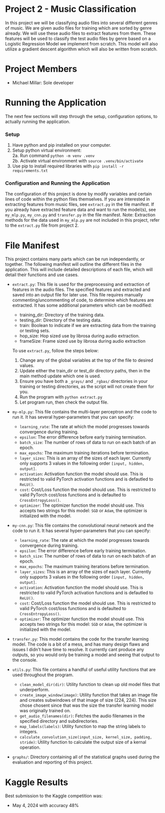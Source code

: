 # Project 2 - Music Classification
In this project we will be classifying audio files into several different genres of music. We are given audio files for training which are sorted by genre already. We will use these audio files to extract features from them. These features will be used to classify the test audio files by genre based on a Logistic Regression Model we implement from scratch. This model will also utilize a gradient descent algorithm which will also be written from scratch. 

# Project Members
- Michael Millar: Sole developer

# Running the Application
The next few sections will step through the setup, configuration options, to actually running the application.

### Setup
1. Have python and pip installed on your computer.
2. Setup python virtual environment: \
    2a. Run command `python -m venv .venv` \
    2b. Activate virtual environment with `source .venv/bin/activate`
3. Use pip to install required libraries with `pip install -r requirements.txt`

### Configuration and Running the Application
The configuration of this project is done by modify variables and certain lines of code within the python files themselves. If you are interested in extracting features from music files, see `extract.py` in the file manifest. If you already have extracted feature data and want to run the model(s), see `my_mlp.py`, `my_cnn.py` and `transfer.py` in the file manifest. Note: Extraction methods for the data used in `my_mlp.py` are not included in this project, refer to the `extract.py` file from project 2.

# File Manifest
This project contains many parts which can be run independantly, or together. The following manifest will outline the different files in the application. This will include detailed descriptions of each file, which will detail their functions and use cases.

- `extract.py`: This file is used for the preprocessing and extraction of features in the audio files. The specified features and extracted and saved into an output file for later use. This file requires manually commenting/uncommenting of code, to determine which features are extracted. It has some additional parameters which can be modified:
    - training_dir: Directory of the training data.
    - testing_dir: Directory of the testing data.
    - train: Boolean to indicate if we are extracting data from the training or testing sets.
    - hop_size: Hop sized use by librosa during audio extraction.
    - frameSize: Frame sized use by librosa during audio extraction

    To use `extract.py`, follow the steps below:
    1. Change any of the global variables at the top of the file to desired values.
    2. Update either the train_dir or test_dir directory paths, then in the main method update which one is used. 
    3. Ensure you have both a `_grays/` and `_rgbas/` directories in your training or testing directories, as the script will not create them for you.
    4. Run the program with `python extract.py`
    5. Let program run, then check the output file.
- `my-mlp.py`: This file contains the multi-layer perceptron and the code to run it. It has several hyper-parameters that you can specify:
    - `learning_rate`: The rate at which the model progresses towards convergence during training.
    - `epsilon`: The error difference before early training termination.
    - `batch_size`: The number of rows of data to run on each batch of an epoch.
    - `max_epochs`: The maximum training iterations before termination.
    - `layer_sizes`: This is an array of the sizes of each layer. Currently only supports 3 values in the following order `[input, hidden, output]`.
    - `activation`: Activation function the model should use. This is restricted to valid PyTorch activation functions and is defautled to `ReLU()`.
    - `cost`: Cost/Loss function the model should use. This is restricted to valid PyTorch cost/loss functions and is defaulted to `CrossEntropyLoss()`.
    - `optimizer`: The optimizer function the model should use. This accepts two strings for this model: `SGD` or `Adam`, the optimizer is initialized with the model.
- `my-cnn.py`: This file contains the convolutional neural network and the code to run it. It has several hyper-parameters that you can specify:
    - `learning_rate`: The rate at which the model progresses towards convergence during training.
    - `epsilon`: The error difference before early training termination.
    - `batch_size`: The number of rows of data to run on each batch of an epoch.
    - `max_epochs`: The maximum training iterations before termination.
    - `layer_sizes`: This is an array of the sizes of each layer. Currently only supports 3 values in the following order `[input, hidden, output]`.
    - `activation`: Activation function the model should use. This is restricted to valid PyTorch activation functions and is defautled to `ReLU()`.
    - `cost`: Cost/Loss function the model should use. This is restricted to valid PyTorch cost/loss functions and is defaulted to `CrossEntropyLoss()`.
    - `optimizer`: The optimizer function the model should use. This accepts two strings for this model: `SGD` or `Adam`, the optimizer is initialized with the model.
- `transfer.py`: This model contains the code for the transfer learning model. The code is a bit of a mess, and has many design flaws and issues I didn't have time to resolve. It currently cant produce any outputs, so you would only be training a model and seeing that output to the console.
- `utils.py`: This file contains a handful of useful utility functions that are used throughout the program.
    - `clean_model_dir(dir)`: Utility function to clean up old model files that underperform.
    - `create_image_window(image)`: Utility function that takes an image file and creates subwindows of that image of size (224, 224). This size chose chosent since that was the size the transfer learning model was originally trained on.
    - `get_audio_filenames(dir)`: Fetches the audio filenames in the specified directory and subdirectories.
    - `map_labels(labels)`: Utility function to map the string labels to integers.
    - `calculate_convolution_size(input_size, kernel_size, padding, stride)`: Utility function to calculate the output size of a kernal operation.
- `graphs/`: Directory containing all of the statistical graphs used during the evaluation and reporting of this project.

# Kaggle Results
Best submission to the Kaggle competition was:
- May 4, 2024 with accuracy 48%